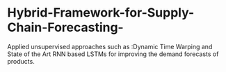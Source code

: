 # Hybrid-Framework-for-Supply-Chain-Forecasting-
Applied unsupervised approaches such as :Dynamic Time Warping and State of the Art RNN based LSTMs for improving the demand forecasts of products.
